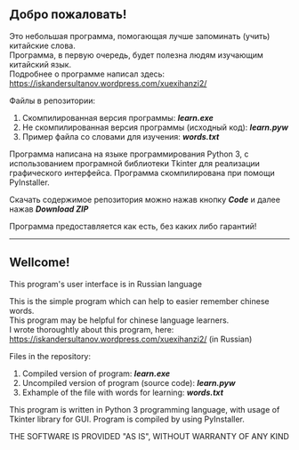 <h2>Добро пожаловать!</h2>
<p>Это небольшая программа, помогающая лучше запоминать (учить) китайские слова. 
<br />Программа, в первую очередь, будет полезна людям изучающим китайский язык.
<br />Подробнее о программе написал здесь: <a href="https://iskandersultanov.wordpress.com/xuexihanzi2/" target="_blank">https://iskandersultanov.wordpress.com/xuexihanzi2/</a></p>

<p>Файлы в репозитории:
<ol>
<li>Скомпилированная версия программы: <b><i>learn.exe</i></b></li>
<li>Не скомпилированная версия программы (исходный код): <b><i>learn.pyw</i></b></li>
<li>Пример файла со словами для изучения: <b><i>words.txt</i></b></li>
</ol>
</p>
<p>Программа написана на языке программирования Python 3, с использованием програмной библиотеки Tkinter для реализации графического интерфейса. Программа скомпилирована при помощи PyInstaller.</p>
<p>Скачать содержимое репозитория можно нажав кнопку <b><i>Code</i></b> и далее нажав <b><i>Download ZIP</i></b></p>
<p>Программа предоставляется как есть, без каких либо гарантий!</p>
<hr/>
<h2>Wellcome!</h2>
<p>This program's user interface is in Russian language</p>
<p>This is the simple program which can help to easier remember chinese words. 
<br />This program may be helpful for chinese language learners.
<br />I wrote thoroughtly about this program, here: <a href="https://iskandersultanov.wordpress.com/xuexihanzi2/" target="_blank">https://iskandersultanov.wordpress.com/xuexihanzi2/</a> (in Russian)</p>

<p>Files in the repository:
<ol>
<li>Compiled version of program: <b><i>learn.exe</i></b></li>
<li>Uncompiled version of program (source code): <b><i>learn.pyw</i></b></li>
<li>Exhample of the file with words for learning: <b><i>words.txt</i></b></li>
</ol>
</p>
<p>This program is written in Python 3 programming language, with usage of Tkinter library for GUI. Program is compiled by using PyInstaller.</p>
<p>THE SOFTWARE IS PROVIDED "AS IS", WITHOUT WARRANTY OF ANY KIND</p>
